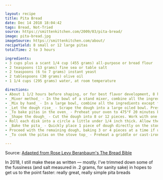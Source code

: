 ```yaml
---

layout: recipe
title: Pita Bread
date: Dec 14 2018 18:04:42
tags: Bread, Not-Tried
source: https://smittenkitchen.com/2009/03/pita-bread/
image: pita-bread.jpg
imageSource: https://smittenkitchen.com/about/
recipeYield: 8 small or 12 large pitas
totalTime: 2 to 3 hours

ingredients:
- 3 cups plus a scant 1/4 cup (455 grams) all-purpose or bread flour
- 2 teaspoons (13 grams) fine sea or table salt
- 2 teaspoons (6 to 7 grams) instant yeast
- 2 tablespoons (30 grams) olive oil
- 1 1/4 cups (295 grams) water, at room temperature

directions:
- About 1 1/2 hours before shaping, or for best flavor development, 8 hours to 3 days ahead, mix the dough
- _Mixer method_ - In the bowl of a stand mixer, combine all the ingredients with the paddle attachment just unt0il flour is moistened, then switch to the dough hook. Knead for 10 minutes at low/medium speed. The dough should clean the bowl and be very soft and smooth and just a little sticky to the touch. You can add a little flour or water if necessary, but when I use the weights above, I haven’t found this necesarry
- _Mix by hand_ - In a large bowl, combine all the ingredients except for a scant 1/4 cup of the flour. With a wooden spoon or your hand, mix until all the flour is moistened. Knead the dough in the bowl until it comes together, then sprinkle a little of the reserved flour onto the counter and scrape the dough onto it. Knead the dough for 5 minutes, adding as little of the reserved flour as possible; it’s going to be very sticky. Invert your empty bowl over it and allow it to rest for 5 to 20 minutes, then knead the dough another 5 to 10 minutes, until it’s soft a little sticky to the touch.
- _Let the dough rise_ - Scrape the dough into a large oiled bowl. Press it down and coat the top with a little oil too. Cover the container with a lid or plastic wrap. With a piece of tape, mark the side of the container at approximately where double the height of the dough would be. Let the dough rise at room temperature for 1 1/2 hours, or in the fridge overnight (or up to 3 days), until doubled.
- _To bake pitas in the oven_ - Preheat your oven to 475°F 20 minutes before baking. Have an oven shelf at the lowest level and place a baking stone, cast-iron skillet, or baking sheet on it before preheating. Do not oil the skillet or baking sheet.
- _Shape the dough_ - Cut the dough into 8 or 12 pieces. Work with one piece at a time, on a lightly floured counter, with lightly floured hands, shape each piece into a ball and then flatten it into a disk. Cover the dough with oiled plastic and allow it to rest for 20 minutes at room temperature.
- Roll each disk into a circle a little under 1/4 inch thick. Allow them to rest, uncovered, for 10 minutes before baking. Spritz lightly with water while resting.
- _Bake the pita_ - Quickly place 1 piece of dough directly on the stone or in the skillet or on the baking sheet, and bake for 3 to 4 minutes (less for small ones, longer for big ones). The pita should be completely puffed but not beginning to brown. The dough will not puff well if it is not moist enough. See how the pita puffs, then, if necessary, spray each remaining piece with additional water before baking.
- Proceed with the remaining dough, baking 3 or 4 pieces at a time if using a stone or baking sheet. using a pancake turner, transfer the pita breads to a clean towel, to stay soft and warm. Allow the oven to reheat for 5 minutes between batches. The pitas can be reheated for about 30 seconds in a hot oven before serving.
- _To cook the pitas on the stove top_ - Preheat a griddle or cast-iron skillet over medium-high heat. Lightly grease the surface and cook the pitas one at a time. Cook for about 20 seconds, then turn the dough and continue cooking for 1 minute or until big bubbles appear. Turn the dough again and cook until the dough balloons. If the dough begins to brown, lower the heat. The entire cooking process for each pita should be about 3 minutes.

---
```


Source: [Adapted from Rose Levy Beranbaum's The Bread Bible](https://amzn.to/2Ed1Z0B)

In 2018, I still make these as written — mostly. I’ve trimmed down some of the fussiness (and salt measured in .2 grams, for sanity sake) in hopes to get us to the point faster: really great, really simple pita breads
